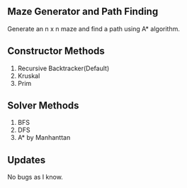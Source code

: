 ## Maze Generator and Path Finding
Generate an n x n maze and find a path using A* algorithm.

## Constructor Methods

1. Recursive Backtracker(Default)
2. Kruskal
3. Prim



## Solver Methods
1. BFS
2. DFS
3. A* by Manhanttan



## Updates
No bugs as I know.
